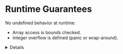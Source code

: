 # Runtime Guarantees

No undefined behavior at runtime:

- Array access is bounds checked.
- Integer overflow is defined (panic or wrap-around).

<details>

Key points:

- Integer overflow is defined via the
  [`overflow-checks`](https://doc.rust-lang.org/rustc/codegen-options/index.html#overflow-checks)
  compile-time flag. If enabled, the program will panic (a controlled crash of
  the program), otherwise you get wrap-around semantics. By default, you get
  panics in debug mode (`cargo build`) and wrap-around in release mode
  (`cargo build --release`).

- Bounds checking cannot be disabled with a compiler flag. It can also not be
  disabled directly with the `unsafe` keyword. However, `unsafe` allows you to
  call functions such as `slice::get_unchecked` which does not do bounds
  checking.

</details>
